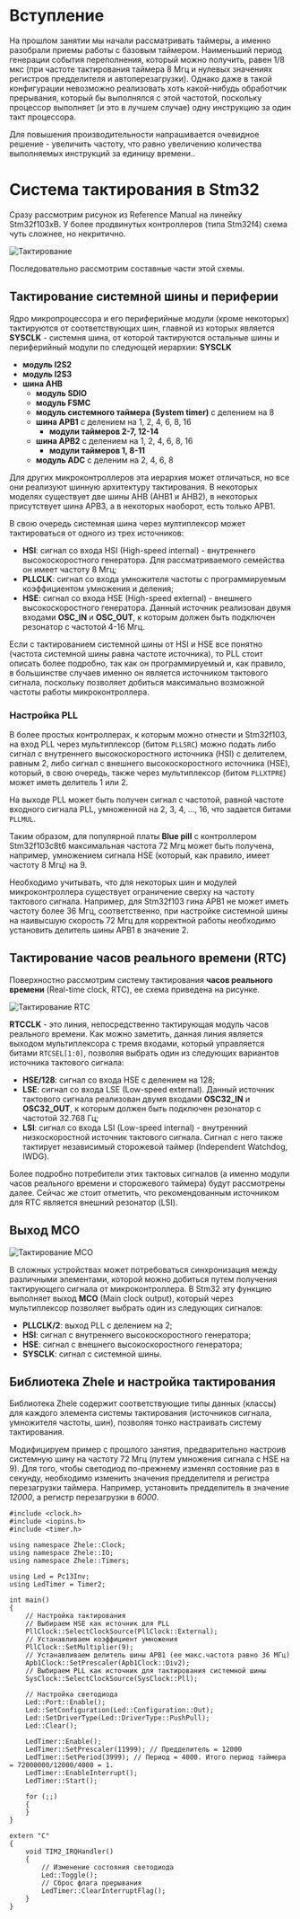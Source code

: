 [//]: <> (Stm32. Переходим на современный C++. Часть 5. Система тактирования.)

# Вступление
На прошлом занятии мы начали рассматривать таймеры, а именно разобрали приемы работы
с базовым таймером. Наименьший период генерации события переполнения, который можно
получить, равен 1/8 мкс (при частоте тактирования таймера 8 Мгц и нулевых значениях
регистров предделителя и автоперезагрузки).
Однако даже в такой конфигурации невозможно реализовать хоть какой-нибудь обработчик прерывания,
который бы выполнялся с этой частотой, поскольку процессор выполняет (и это в лучшем случае)
одну инструкцию за один такт процессора.

Для повышения производительности напрашивается очевидное решение - увеличить частоту,
что равно увеличению количества выполняемых инструкций за единицу времени..

# Система тактирования в Stm32
Сразу рассмотрим рисунок из Reference Manual на линейку Stm32f103xB. У более продвинутых
контроллеров (типа Stm32f4) схема чуть сложнее, но некритично.

![Тактирование](img/1.JPG)

Последовательно рассмотрим составные части этой схемы.

## Тактирование системной шины и периферии
Ядро микропроцессора и его периферийные модули (кроме некоторых) тактируются от соответствующих
шин, главной из которых является **SYSCLK** - системня шина, от которой тактируются остальные шины
и периферийный модули по следующей иерархии:
**SYSCLK**
 - **модуль I2S2**
 - **модуль I2S3**
 - **шина AHB**
    - **модуль SDIO**
    - **модуль FSMC**
    - **модуль системного таймера (System timer)** с делением на 8
    - **шина APB1** с делением на 1, 2, 4, 6, 8, 16
        - **модули таймеров 2-7, 12-14**
    - **шина APB2** с делением на 1, 2, 4, 6, 8, 16
        - **модули таймеров 1, 8-11**
    - **модуль ADC** с деленим на 2, 4, 6, 8

Для других микроконтроллеров эта иерархия может отличаться, но все они
реализуют шинную архитектуру тактирования. В некоторых моделях
существует две шины AHB (AHB1 и AHB2), в некоторых присутствует шина APB3,
а в некоторых наоборот, есть только APB1.

В свою очередь системная шина через мултиплексор может тактироваться от одного
из трех источников:
- **HSI**: сигнал со входа HSI (High-speed internal) - внутреннего высокоскоростного генератора. Для рассматриваемого семейства он имеет частоту 8 Мгц;
- **PLLCLK**: сигнал со входа умножителя частоты с программируемым коэффициентом умножения и деления;
- **HSE**: сигнал со входа HSE (High-speed external) - внешнего 
высокоскоростного генератора. Данный источник реализован двумя входами **OSC_IN** и **OSC_OUT**, к которым должен быть подключен резонатор с частотой 4-16 Мгц.

Если с тактированием системной шины от HSI и HSE все понятно (частота 
системной шины равна частоте источника), то PLL стоит описать более подробно,
так как он программируемый и, как правило, в большинстве случаев именно он
является источником тактового сигнала, поскольку позволяет добиться максимально
возможной частоты работы микроконтроллера.

### Настройка PLL
В более простых контроллерах, к которым можно отнести и Stm32f103, на вход PLL
через мультиплексор (битом `PLLSRC`) можно подать либо сигнал с внутреннего высокоскоростного 
источника (HSI) с делителем, равным 2, либо сигнал с внешнего высокоскоростного источника (HSE), который, в свою  очередь, также через мультиплексор (битом `PLLXTPRE`) может иметь делитель 1 или 2.

На выходе PLL может быть получен сигнал с частотой, равной частоте входного сигнала PLL, 
умноженной на 2, 3, 4, ..., 16, что задается битами `PLLMUL`.

Таким образом, для популярной платы **Blue pill** с контроллером Stm32f103c8t6 максимальная
частота 72 Мгц может быть получена, например, умножением сигнала HSE (который, как правило,
имеет частоту 8 Мгц) на 9.

Необходимо учитывать, что для некоторых шин и модулей микроконтроллера существует ограничение
сверху на частоту тактового сигнала. Например, для Stm32f103 гина APB1 не может иметь частоту
более 36 Мгц, соответственно, при настройке системной шины на наивысшую скорость 72 Мгц
для корректной работы необходимо установить делитель шины APB1 в значение 2.

## Тактирование часов реального времени (RTC)

Поверхностно рассмотрим систему тактирования **часов реального времени** (Real-time clock, RTC),
ее схема приведена на рисунке.

![Тактирование RTC](img/2.JPG)

**RTCCLK** - это линия, непосредственно тактирующая модуль часов реального времени.
Как можно заметить, данная линия является выходом мультиплексора с тремя входами,
который управляется битами `RTCSEL[1:0]`, позволяя выбрать один из следующих вариантов источника
тактового сигнала:
- **HSE/128**: сигнал со входа HSE с делением на 128;
- **LSE**: сигнал со входа LSE (Low-speed external). Данный источник тактового сигнала реализован двумя входами **OSC32_IN** и **OSC32_OUT**, к которым должен быть подключен резонатор с частотой 32.768 Гц;
- **LSI**: сигнал со входа LSI (Low-speed internal) - внутренний низкоскоростной источник тактового сигнала.
    Сигнал с него также тактирует независимый сторожевой таймер (Independent Watchdog, IWDG).

Более подробно потребители этих тактовых сигналов (а именно модули часов реального времени и сторожевого таймера)
будут рассмотрены далее. Сейчас же стоит отметить, что рекомендованным источником для RTC является внешний резонатор (LSI).

## Выход MCO

![Тактирование MCO](img/3.JPG)

В сложных устройствах может потребоваться синхронизация между различными элементами, которой можно 
добиться путем получения тактирующего сигнала от микроконтроллера. В Stm32 эту функцию выполняет
выход **MCO** (Main clock output), который через мультиплексор позволяет выбрать один из следующих сигналов:
- **PLLCLK/2**: выход PLL с делением на 2;
- **HSI**:  сигнал с внутреннего высокоскоростного генератора;
- **HSE**:  сигнал с внешнего высокоскоростного генератора;
- **SYSCLK**: сигнал с системной шины.

## Библиотека Zhele и настройка тактирования
Библиотека Zhele содержит соответствующие типы данных (классы) для каждого 
элемента системы тактирования (источников сигнала, умножителя частоты, шин), 
позволяя тонко настраивать систему тактирования.

[//]: <> (Вставить описания классов источников тактирования и шин)

Модифицируем пример с прошлого занятия, предварительно настроив
системную шину на частоту 72 Мгц (путем умножения сигнала с HSE на 9).
Для того, чтобы светодиод по-прежнему изменял состояние раз в секунду, необходимо изменить
значения предделителя и регистра перезагрузки таймера. Например, установить предделитель в значение _12000_, а регистр перезагрузки в _6000_.

```с++
#include <clock.h>
#include <iopins.h>
#include <timer.h>

using namespace Zhele::Clock;
using namespace Zhele::IO;
using namespace Zhele::Timers;

using Led = Pc13Inv;
using LedTimer = Timer2;

int main()
{
    // Настройка тактирования
    // Выбираем HSE как источник для PLL
    PllClock::SelectClockSource(PllClock::External);
    // Устанавливаем коэффициент умножения
	PllClock::SetMultiplier(9);
	// Устанавливаем делитель шины APB1 (ее макс.частота равно 36 МГц)
	Apb1Clock::SetPrescaler(Apb1Clock::Div2);
	// Выбираем PLL как источник для тактирования системной шины
	SysClock::SelectClockSource(SysClock::Pll);

    // Настройка светодиода
    Led::Port::Enable();
    Led::SetConfiguration(Led::Configuration::Out);
    Led::SetDriverType(Led::DriverType::PushPull);
    Led::Clear();

    LedTimer::Enable();
    LedTimer::SetPrescaler(11999); // Предделитель = 12000
    LedTimer::SetPeriod(3999); // Период = 4000. Итого период таймера = 72000000/12000/4000 = 1.
    LedTimer::EnableInterrupt();
    LedTimer::Start();

    for (;;)
    {
    }
}

extern "C"
{
    void TIM2_IRQHandler()
    {
        // Изменение состояния светодиода
        Led::Toggle();
        // Сброс флага прерывания
        LedTimer::ClearInterruptFlag();
    }
}
```